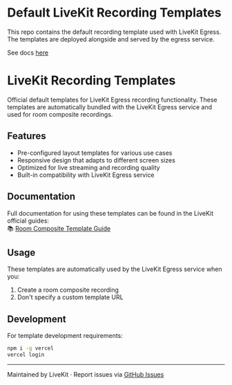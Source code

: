 # Default LiveKit Recording Templates

This repo contains the default recording template used with LiveKit Egress. The templates are deployed alongside and served by the egress service.

See docs [here](https://docs.livekit.io/guides/egress/room-composite/#default-layouts)


# LiveKit Recording Templates

Official default templates for LiveKit Egress recording functionality. These templates are automatically bundled with the LiveKit Egress service and used for room composite recordings.

## Features

- Pre-configured layout templates for various use cases
- Responsive design that adapts to different screen sizes
- Optimized for live streaming and recording quality
- Built-in compatibility with LiveKit Egress service

## Documentation

Full documentation for using these templates can be found in the LiveKit official guides:  
📚 [Room Composite Template Guide](https://docs.livekit.io/guides/egress/room-composite/#default-layouts)

## Usage

These templates are automatically used by the LiveKit Egress service when you:
1. Create a room composite recording
2. Don't specify a custom template URL

## Development

For template development requirements:

   ```bash
   npm i -g vercel
   vercel login
   ```

---

Maintained by LiveKit · Report issues via [GitHub Issues](https://github.com/livekit/livekit/issues)

